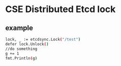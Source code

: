 # CSE Distributed Etcd lock

## example

```bash
lock, _ := etcdsync.Lock("/test")
defer lock.Unlock()
//do something
g += 1
fmt.Println(g)
```
